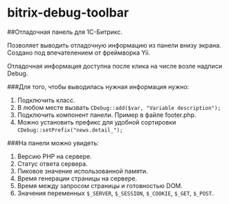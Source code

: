 # bitrix-debug-toolbar

##Отладочная панель для 1С-Битрикс.

Позволяет выводить отладочную информацию из панели внизу экрана.
Создано под впечателением от фреймворка Yii.

Отладочная информация доступна после клика на числе возле надписи Debug.

###Для того, чтобы выводилась нужная информация нужно:

1. Подключить класс.
2. В любом месте вызвать `CDebug::add($var, "Variable description");` 
3. Подключить компонент панели. Пример в файле footer.php.
4. Можно установить префикс для удобной сортировки `CDebug::setPrefix("news.detail_");`

###На панели можно увидеть:

1. Версию PHP на сервере.
2. Статус ответа сервера.
3. Пиковое значение использованной памяти.
4. Время генерации страницы на сервере.
5. Время между запросом страницы и готовностью DOM.
6. Значения переменных `$_SERVER`, `$_SESSION`, `$_COOKIE`, `$_GET`, `$_POST`.